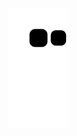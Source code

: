 
![Snake animation](https://github.com/Alfiecxn/Alfiecxn/blob/output/github-contribution-grid-snake.svg)
